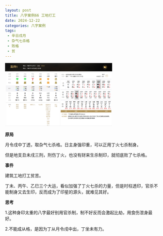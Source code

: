 ```yaml
---
layout: post
title: 八字案例66 工地打工
date: 2024-12-22
categories: 八字案例
tags:
 - 辛日戌月
 - 杂气七杀格
 - 败格
 - 贫
---
```


<img src="/images/bazi-example/bazi-example-66.PNG" width="70%">

**原局**

月令戌中丁透，取杂气七杀格。日主身强印重，可以正用丁火七杀制身。

但是地支丑未戌三刑，刑伤丁火，也没有财来生杀制印，就彻底败了七杀格。

**事件**

建筑工地打工贫苦。

丁未、丙午、乙巳三个大运，看似加强了丁火七杀的力量，但是时柱透印，官杀不能制身又去生印，反而成为了印星的源头，就难见其好。

**思考**

1.这种身印太重的八字最好别用官杀制，制不好反而会激起比劫，用食伤泄身最好。

2.不能成从格，是因为丁从月令戌中出，丁坐未有力。
